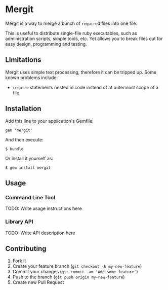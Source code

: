 # Mergit

Mergit is a way to merge a bunch of `require`d files into one file.

This is useful to distribute single-file ruby executables, such as administration scripts, simple tools, etc.  Yet allows you to break
files out for easy design, programming and testing.

## Limitations

Mergit uses simple text processing, therefore it can be tripped up.  Some known problems include:

* `require` statements nested in code instead of at outermost scope of a file.

## Installation

Add this line to your application's Gemfile:

    gem 'mergit'

And then execute:

    $ bundle

Or install it yourself as:

    $ gem install mergit

## Usage

### Command Line Tool

TODO: Write usage instructions here

### Library API

TODO: Write API description here

## Contributing

1. Fork it
2. Create your feature branch (`git checkout -b my-new-feature`)
3. Commit your changes (`git commit -am 'Add some feature'`)
4. Push to the branch (`git push origin my-new-feature`)
5. Create new Pull Request
